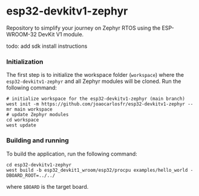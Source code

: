 # esp32-devkitv1-zephyr
Repository to simplify your journey on Zephyr RTOS using the ESP-WROOM-32 DevKit V1 module.
  
todo: add sdk install instructions

### Initialization

The first step is to initialize the workspace folder (``workspace``) where
the ``esp32-devkitv1-zephyr`` and all Zephyr modules will be cloned. Run the following
command:

```shell
# initialize workspace for the esp32-devkitv1-zephyr (main branch)
west init -m https://github.com/joaocarlosfr/esp32-devkitv1-zephyr --mr main workspace
# update Zephyr modules
cd workspace
west update
```

### Building and running

To build the application, run the following command:

```shell
cd esp32-devkitv1-zephyr
west build -b esp32_devkit1_wroom/esp32/procpu examples/hello_world -DBOARD_ROOT=../../
```

where `$BOARD` is the target board.
